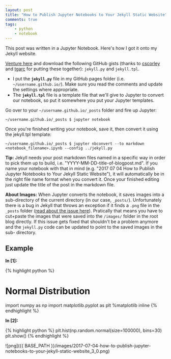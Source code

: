```yaml
---
layout: post
title: "How to Publish Jupyter Notebooks to Your Jekyll Static Website"
comments: true
tags:
    - python
    - notebook
--- 
```

This post was written in a Jupyter Notebook. Here's how I got it onto my Jekyll
website.

[Venture here](https://gist.github.com/tgarc/7d6901858ef708030c19) and download
the following GitHub gists (thanks to [cscorley](https://github.com/cscorley)
and [tgarc](https://github.com/tgarc) for putting these together): `jekyll.py`
and `jekyll.tpl`.
* I put the **`jekyll.py`** file in my GitHub pages folder (i.e.
`~/username.github.io/`). Make sure you read the comments and update the
settings where appropriate.
* The **`jekyll.tpl`** file is a template file that we'll give to Jupyter to
convert our notebook, so put it somewhere you put your Jupyter templates.

Go over to your `~/username.github.io/_posts` folder and fire up Jupyter:

```
~/username.github.io/_posts $ jupyter notebook
```

Once you're finished writing your notebook, save it, then convert it using the
jekyll.tpl template:

```
~/username.github.io/_posts $ jupyter nbconvert --to markdown
<notebook_filename>.ipynb --config ../jekyll.py
```

**Tip:** Jekyll needs your post markdown files named in a specific way in order
to pick them up to build, i.e. "YYYY-MM-DD-title-of-blogpost.md". If you name
your notebook with that in mind (e.g. "2017 07 04 How to Publish Jupyter
Notebooks to Your Jekyll Static Website"), it will automatically be in the right
file name format when you convert it. Once your finished editing just update the
title of the post in the markdown file.

**About Images:** When Jupyter converts the notebook, it saves images into a
sub-directory of the current directory (in our case, `_posts/`). Unfortunately
there is a bug in Jekyll that throws an exception if it finds a `.png` file in
the `_posts` folder ([read about the issue
here](https://github.com/jekyll/jekyll/issues/5181)). Pratically that means you
have to cut+paste the images that were saved into the `/images/` folder in the
root blog directly. If this issue gets fixed that shouldn't be a problem anymore
and the `jekyll.py` code can be updated to point to the saved images in the sub-
directory. 
 
## Example 

**In [1]:**

{% highlight python %}
# Normal Distribution
import numpy as np
import matplotlib.pyplot as plt
%matplotlib inline
{% endhighlight %}

**In [2]:**

{% highlight python %}
plt.hist(np.random.normal(size=100000), bins=30)
plt.show()
{% endhighlight %}

 
![png]({{ BASE_PATH }}/images/2017-07-04-how-to-publish-jupyter-notebooks-to-your-jekyll-static-website_3_0.png) 

